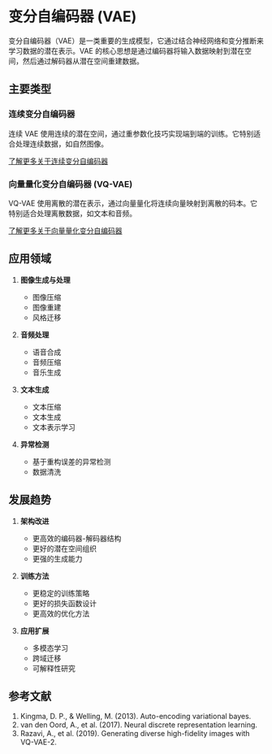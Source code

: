 # 变分自编码器 (VAE)

变分自编码器（VAE）是一类重要的生成模型，它通过结合神经网络和变分推断来学习数据的潜在表示。VAE 的核心思想是通过编码器将输入数据映射到潜在空间，然后通过解码器从潜在空间重建数据。

## 主要类型

### 连续变分自编码器

连续 VAE 使用连续的潜在空间，通过重参数化技巧实现端到端的训练。它特别适合处理连续数据，如自然图像。

[了解更多关于连续变分自编码器](./vae/continuous.md)

### 向量量化变分自编码器 (VQ-VAE)

VQ-VAE 使用离散的潜在表示，通过向量量化将连续向量映射到离散的码本。它特别适合处理离散数据，如文本和音频。

[了解更多关于向量量化变分自编码器](./vae/vq-vae.md)

## 应用领域

1. **图像生成与处理**
   - 图像压缩
   - 图像重建
   - 风格迁移

2. **音频处理**
   - 语音合成
   - 音频压缩
   - 音乐生成

3. **文本生成**
   - 文本压缩
   - 文本生成
   - 文本表示学习

4. **异常检测**
   - 基于重构误差的异常检测
   - 数据清洗

## 发展趋势

1. **架构改进**
   - 更高效的编码器-解码器结构
   - 更好的潜在空间组织
   - 更强的生成能力

2. **训练方法**
   - 更稳定的训练策略
   - 更好的损失函数设计
   - 更高效的优化方法

3. **应用扩展**
   - 多模态学习
   - 跨域迁移
   - 可解释性研究

## 参考文献

1. Kingma, D. P., & Welling, M. (2013). Auto-encoding variational bayes.
2. van den Oord, A., et al. (2017). Neural discrete representation learning.
3. Razavi, A., et al. (2019). Generating diverse high-fidelity images with VQ-VAE-2.
